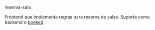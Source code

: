 reserva-sala

Frontend que implementa regras para reserva de salas. Suporta
como backend o [booked](https://www.bookedscheduler.com).
